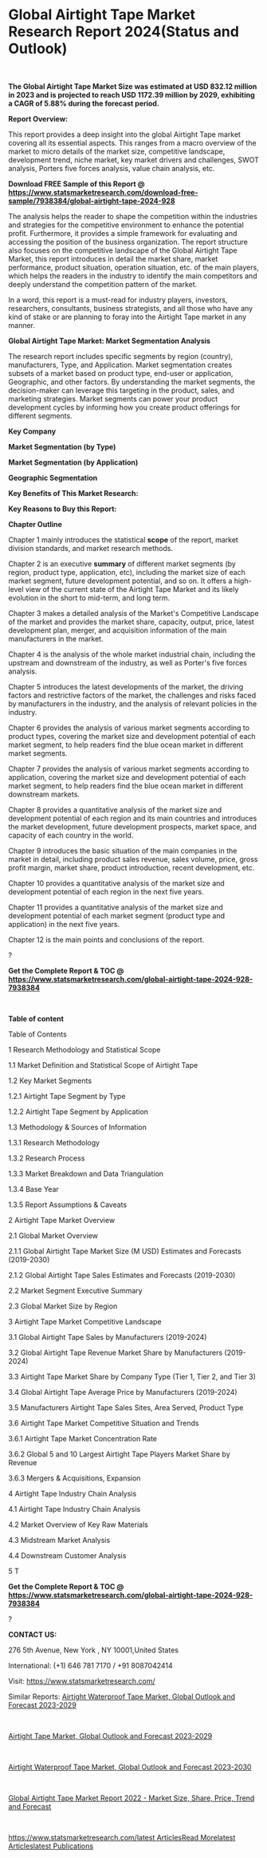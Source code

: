 <h1>Global Airtight Tape Market Research Report 2024(Status and Outlook)</h1><br/><p><strong>The Global Airtight Tape Market Size was estimated at USD 832.12 million in 2023 and is projected to reach USD 1172.39 million by 2029, exhibiting a <strong>CAGR</strong> of 5.88% during the forecast period.</strong></p>
 
 
 
 <p><strong>Report Overview:</strong></p>
 
 
 
 <p>This report provides a deep insight into the global Airtight Tape market covering all its essential aspects. This ranges from a macro overview of the market to micro details of the market size, competitive landscape, development trend, niche market, key market drivers and challenges, SWOT analysis, Porters five forces analysis, value chain analysis, etc.</p>
 
 
 
 <p><strong>Download FREE Sample of this Report @ <a href="https://www.statsmarketresearch.com/download-free-sample/7938384/global-airtight-tape-2024-928">https://www.statsmarketresearch.com/download-free-sample/7938384/global-airtight-tape-2024-928</a></strong></p>
 
 
 
 <p>The analysis helps the reader to shape the competition within the industries and strategies for the competitive environment to enhance the potential profit. Furthermore, it provides a simple framework for evaluating and accessing the position of the business organization. The report structure also focuses on the competitive landscape of the Global Airtight Tape Market, this report introduces in detail the market share, market performance, product situation, operation situation, etc. of the main players, which helps the readers in the industry to identify the main competitors and deeply understand the competition pattern of the market.</p>
 
 
 
 <p>In a word, this report is a must-read for industry players, investors, researchers, consultants, business strategists, and all those who have any kind of stake or are planning to foray into the Airtight Tape market in any manner.</p>
 
 
 
 <p><strong>Global Airtight Tape Market: Market Segmentation Analysis</strong></p>
 
 
 
 <p>The research report includes specific segments by region (country), manufacturers, Type, and Application. Market segmentation creates subsets of a market based on product type, end-user or application, Geographic, and other factors. By understanding the market segments, the decision-maker can leverage this targeting in the product, sales, and marketing strategies. Market segments can power your product development cycles by informing how you create product offerings for different segments.</p>
 
 
 
 <p><strong>Key Company</strong></p>
 
 
 
 <p><strong>Market Segmentation (by Type)</strong></p>
 
 
 
 <p><strong>Market Segmentation (<strong>by Application</strong>)</strong></p>
 
 
 
 <p><strong>Geographic Segmentation</strong></p>
 
 
 
 <p><strong>Key Benefits of This Market Research:</strong></p>
 
 
 
 <p><strong>Key <strong>Reasons to Buy</strong> this Report:</strong></p>
 
 
 
 <p><strong>Chapter Outline</strong></p>
 
 
 
 <p>Chapter 1 mainly introduces the statistical <strong>scope</strong> of the report, market division standards, and market research methods.</p>
 
 
 
 <p>Chapter 2 is an executive <strong>summary</strong> of different market segments (by region, product type, application, etc), including the market size of each market segment, future development potential, and so on. It offers a high-level view of the current state of the Airtight Tape Market and its likely evolution in the short to mid-term, and long term.</p>
 
 
 
 <p>Chapter 3 makes a detailed analysis of the Market&#39;s Competitive Landscape of the market and provides the market share, capacity, output, price, latest development plan, merger, and acquisition information of the main manufacturers in the market.</p>
 
 
 
 <p>Chapter 4 is the analysis of the whole market industrial chain, including the upstream and downstream of the industry, as well as Porter&#39;s five forces analysis.</p>
 
 
 
 <p>Chapter 5 introduces the latest developments of the market, the driving factors and restrictive factors of the market, the challenges and risks faced by manufacturers in the industry, and the analysis of relevant policies in the industry.</p>
 
 
 
 <p>Chapter 6 provides the analysis of various market segments according to product types, covering the market size and development potential of each market segment, to help readers find the blue ocean market in different market segments.</p>
 
 
 
 <p>Chapter 7 provides the analysis of various market segments according to application, covering the market size and development potential of each market segment, to help readers find the blue ocean market in different downstream markets.</p>
 
 
 
 <p>Chapter 8 provides a quantitative analysis of the market size and development potential of each region and its main countries and introduces the market development, future development prospects, market space, and capacity of each country in the world.</p>
 
 
 
 <p>Chapter 9 introduces the basic situation of the main companies in the market in detail, including product sales revenue, sales volume, price, gross profit margin, market share, product introduction, recent development, etc.</p>
 
 
 
 <p>Chapter 10 provides a quantitative analysis of the market size and development potential of each region in the next five years.</p>
 
 
 
 <p>Chapter 11 provides a quantitative analysis of the market size and development potential of each market segment (product type and application) in the next five years.</p>
 
 
 
 <p>Chapter 12 is the main points and conclusions of the report.</p>
 
 
 
 <p>? </p>
 
 
 
 <div><b>Get the Complete Report & TOC @ <a href="https://www.statsmarketresearch.com/global-airtight-tape-2024-928-7938384">https://www.statsmarketresearch.com/global-airtight-tape-2024-928-7938384</a></b></div>
 
 
 
 <p><br />
 
 <b>Table of content</b></p>
 
 
 
 <p>Table of Contents<br />
 
 1 Research Methodology and Statistical Scope<br />
 
 1.1 Market Definition and Statistical Scope of Airtight Tape<br />
 
 1.2 Key Market Segments<br />
 
 1.2.1 Airtight Tape Segment by Type<br />
 
 1.2.2 Airtight Tape Segment by Application<br />
 
 1.3 Methodology & Sources of Information<br />
 
 1.3.1 Research Methodology<br />
 
 1.3.2 Research Process<br />
 
 1.3.3 Market Breakdown and Data Triangulation<br />
 
 1.3.4 Base Year<br />
 
 1.3.5 Report Assumptions & Caveats<br />
 
 2 Airtight Tape Market Overview<br />
 
 2.1 Global Market Overview<br />
 
 2.1.1 Global Airtight Tape Market Size (M USD) Estimates and Forecasts (2019-2030)<br />
 
 2.1.2 Global Airtight Tape Sales Estimates and Forecasts (2019-2030)<br />
 
 2.2 Market Segment Executive Summary<br />
 
 2.3 Global Market Size by Region<br />
 
 3 Airtight Tape Market Competitive Landscape<br />
 
 3.1 Global Airtight Tape Sales by Manufacturers (2019-2024)<br />
 
 3.2 Global Airtight Tape Revenue Market Share by Manufacturers (2019-2024)<br />
 
 3.3 Airtight Tape Market Share by Company Type (Tier 1, Tier 2, and Tier 3)<br />
 
 3.4 Global Airtight Tape Average Price by Manufacturers (2019-2024)<br />
 
 3.5 Manufacturers Airtight Tape Sales Sites, Area Served, Product Type<br />
 
 3.6 Airtight Tape Market Competitive Situation and Trends<br />
 
 3.6.1 Airtight Tape Market Concentration Rate<br />
 
 3.6.2 Global 5 and 10 Largest Airtight Tape Players Market Share by Revenue<br />
 
 3.6.3 Mergers & Acquisitions, Expansion<br />
 
 4 Airtight Tape Industry Chain Analysis<br />
 
 4.1 Airtight Tape Industry Chain Analysis<br />
 
 4.2 Market Overview of Key Raw Materials<br />
 
 4.3 Midstream Market Analysis<br />
 
 4.4 Downstream Customer Analysis<br />
 
 5 T</p>
 
 
 
 <div><b>Get the Complete Report & TOC @ <a href="https://www.statsmarketresearch.com/global-airtight-tape-2024-928-7938384">https://www.statsmarketresearch.com/global-airtight-tape-2024-928-7938384</a></b></div>
 
 
 
 <p>? </p>
 
 
 
 <p><b>CONTACT US:</b><br />
 
 276 5th Avenue, New York , NY 10001,United States<br />
 
 International: (+1) 646 781 7170 / +91 8087042414<br />
 
 Visit: <a href="https://www.statsmarketresearch.com/">https://www.statsmarketresearch.com/</a><br />
 
 Similar Reports: <a href="https://www.statsmarketresearch.com/global-airtight-tape-2024-928-7938384">Airtight Waterproof Tape Market, Global Outlook and Forecast 2023-2029</a><br />
 
 <br />
 
 <a href="https://www.statsmarketresearch.com/global-airtight-tape-2024-928-7938384">Airtight Tape Market, Global Outlook and Forecast 2023-2029</a><br />
 
 <br />
 
 <a href="https://www.statsmarketresearch.com/global-airtight-tape-2024-928-7938384">Airtight Waterproof Tape Market, Global Outlook and Forecast 2023-2030</a><br />
 
 <br />
 
 <a href="https://www.statsmarketresearch.com/global-airtight-tape-2024-928-7938384">Global Airtight Tape Market Report 2022 - Market Size, Share, Price, Trend and Forecast</a><br />
 
 <br />
 
 <a href="https://gyeongbokgung.com">https://www.statsmarketresearch.com/</a><a href="https://hallyeomaritime.com">latest Articles</a><a href="https://jingwansa.com">Read More</a><a href="https://nguoiviet.jp/">latest Articles</a><a href="https://www.intelmarketresearch.com/">latest Publications</a></p>